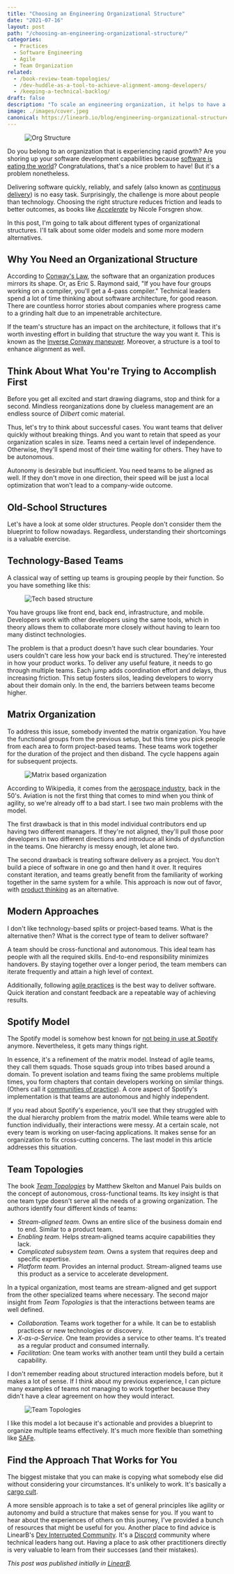 ```yaml
---
title: "Choosing an Engineering Organizational Structure"
date: "2021-07-16"
layout: post
path: "/choosing-an-engineering-organizational-structure/"
categories:
  - Practices
  - Software Engineering
  - Agile
  - Team Organization
related:
  - /book-review-team-topologies/
  - /dev-huddle-as-a-tool-to-achieve-alignment-among-developers/
  - /keeping-a-technical-backlog/
draft: false
description: "To scale an engineering organization, it helps to have a engineering organizational structure that encourages autonomy and collaboration."
image: ./images/cover.jpeg 
canonical: https://linearb.io/blog/engineering-organizational-structure/
---
```


<figure class="figure figure--left">
  <img src="./images/cover.jpeg" alt="Org Structure" />
</figure>

Do you belong to an organization that is experiencing rapid growth? Are you shoring up your software development capabilities because [software is eating the world](https://a16z.com/2011/08/20/why-software-is-eating-the-world/)? Congratulations, that's a nice problem to have! But it's a problem nonetheless. 

Delivering software quickly, reliably, and safely (also known as [continuous delivery](https://continuousdelivery.com/)) is no easy task. Surprisingly, the challenge is more about people than technology. Choosing the right structure reduces friction and leads to better outcomes, as books like _[Accelerate](https://itrevolution.com/book/accelerate/)_ by Nicole Forsgren show. 

In this post, I'm going to talk about different types of organizational structures. I'll talk about some older models and some more modern alternatives.

## Why You Need an Organizational Structure

According to [Conway's Law](https://en.wikipedia.org/wiki/Conway%27s_law), the software that an organization produces mirrors its shape. Or, as Eric S. Raymond said, "If you have four groups working on a compiler, you'll get a 4-pass compiler." Technical leaders spend a lot of time thinking about software architecture, for good reason. There are countless horror stories about companies where progress came to a grinding halt due to an impenetrable architecture. 

If the team's structure has an impact on the architecture, it follows that it's worth investing effort in building that structure the way you want it. This is known as the [Inverse Conway maneuver](https://www.thoughtworks.com/de/radar/techniques/inverse-conway-maneuver). Moreover, a structure is a tool to enhance alignment as well.

## Think About What You're Trying to Accomplish First

Before you get all excited and start drawing diagrams, stop and think for a second. Mindless reorganizations done by clueless management are an endless source of _Dilbert_ comic material. 

Thus, let's try to think about successful cases. You want teams that deliver quickly without breaking things. And you want to retain that speed as your organization scales in size. Teams need a certain level of independence. Otherwise, they'll spend most of their time waiting for others. They have to be autonomous.

Autonomy is desirable but insufficient. You need teams to be aligned as well. If they don't move in one direction, their speed will be just a local optimization that won't lead to a company-wide outcome.

## Old-School Structures

Let's have a look at some older structures. People don't consider them the blueprint to follow nowadays. Regardless, understanding their shortcomings is a valuable exercise.

## Technology-Based Teams

A classical way of setting up teams is grouping people by their function. So you have something like this: 

<figure class="figure">
  <img src="./images/tech-based-structure.png" alt="Tech based structure" />
</figure>

You have groups like front end, back end, infrastructure, and mobile. Developers work with other developers using the same tools, which in theory allows them to collaborate more closely without having to learn too many distinct technologies. 

The problem is that a product doesn't have such clear boundaries. Your users couldn't care less how your back end is structured. They're interested in how your product works. To deliver any useful feature, it needs to go through multiple teams. Each jump adds coordination effort and delays, thus increasing friction. This setup fosters silos, leading developers to worry about their domain only. In the end, the barriers between teams become higher.

## Matrix Organization

To address this issue, somebody invented the matrix organization. You have the functional groups from the previous setup, but this time you pick people from each area to form project-based teams. These teams work together for the duration of the project and then disband. The cycle happens again for subsequent projects. 

<figure class="figure">
  <img src="./images/matrix-orga.png" alt="Matrix based organization" />
</figure>

According to Wikipedia, it comes from the [aerospace industry](https://en.wikipedia.org/wiki/Matrix_management), back in the 50's. Aviation is not the first thing that comes to mind when you think of agility, so we're already off to a bad start. I see two main problems with the model. 

The first drawback is that in this model individual contributors end up having two different managers. If they're not aligned, they'll pull those poor developers in two different directions and introduce all kinds of dysfunction in the teams. One hierarchy is messy enough, let alone two.

The second drawback is treating software delivery as a project. You don't build a piece of software in one go and then hand it over. It requires constant iteration, and teams greatly benefit from the familiarity of working together in the same system for a while. This approach is now out of favor, with [product thinking](https://www.martinfowler.com/articles/products-over-projects.html) as an alternative.

## Modern Approaches

I don't like technology-based splits or project-based teams. What is the alternative then? What is the correct type of team to deliver software?

A team should be cross-functional and autonomous. This ideal team has people with all the required skills. End-to-end responsibility minimizes handovers. By staying together over a longer period, the team members can iterate frequently and attain a high level of context.

Additionally, following [agile practices](https://www.agilealliance.org/agile101/) is the best way to deliver software. Quick iteration and constant feedback are a repeatable way of achieving results.

## Spotify Model

The Spotify model is somehow best known for [not being in use at Spotify](https://www.agility11.com/blog/2020/6/22/spotify-doesnt-use-the-spotify-model) anymore. Nevertheless, it gets many things right.

In essence, it's a refinement of the matrix model. Instead of agile teams, they call them squads. Those squads group into tribes based around a domain. To prevent isolation and teams fixing the same problems multiple times, you form chapters that contain developers working on similar things. (Others call it [communities of practice](https://adaptmethodology.com/communities-of-practice-tools/)). A core aspect of Spotify's implementation is that teams are autonomous and highly independent.

If you read about Spotify's experience, you'll see that they struggled with the dual hierarchy problem from the matrix model. While teams were able to function individually, their interactions were messy. At a certain scale, not every team is working on user-facing applications. It makes sense for an organization to fix cross-cutting concerns. The last model in this article addresses this situation.

## Team Topologies

The book _[Team Topologies](https://teamtopologies.com/)_ by Matthew Skelton and Manuel Pais builds on the concept of autonomous, cross-functional teams. Its key insight is that one team type doesn't serve all the needs of a growing organization. The authors identify four different kinds of teams:

*   _Stream-aligned team._ Owns an entire slice of the business domain end to end. Similar to a product team.
*   _Enabling team._ Helps stream-aligned teams acquire capabilities they lack.
*   _Complicated subsystem team._ Owns a system that requires deep and specific expertise.
*   _Platform team._ Provides an internal product. Stream-aligned teams use this product as a service to accelerate development.

In a typical organization, most teams are stream-aligned and get support from the other specialized teams where necessary. The second major insight from _Team Topologies_ is that the interactions between teams are well defined.

*   _Collaboration._ Teams work together for a while. It can be to establish practices or new technologies or discovery.
*   _X-as-a-Service._ One team provides a service to other teams. It's treated as a regular product and consumed internally.
*   _Facilitation_: One team works with another team until they build a certain capability.

I don't remember reading about structured interaction models before, but it makes a lot of sense. If I think about my previous experience, I can picture many examples of teams not managing to work together because they didn't have a clear agreement on how they would interact. 

<figure class="figure">
  <img src="./images/topologies.png" alt="Team Topologies" />
</figure>

I like this model a lot because it's actionable and provides a blueprint to organize multiple teams effectively. It's much more flexible than something like [SAFe](https://www.thoughtworks.com/radar/techniques/safe).

## Find the Approach That Works for You

The biggest mistake that you can make is copying what somebody else did without considering your circumstances. It's unlikely to work. It's basically a [cargo cult](https://en.wikipedia.org/wiki/Cargo_cult).

A more sensible approach is to take a set of general principles like agility or autonomy and build a structure that makes sense for you. If you want to hear about the experiences of others on this journey, I've provided a bunch of resources that might be useful for you. Another place to find advice is LinearB's [Dev Interrupted Community](https://linearb.io/dev-interrupted-community/). It's a [Discord](https://discord.com/) community where technical leaders hang out. Having a place to ask other practitioners directly is very valuable to learn from their successes (and their mistakes).

*This post was published initially in [LinearB](https://linearb.io/blog/engineering-organizational-structure/).*
